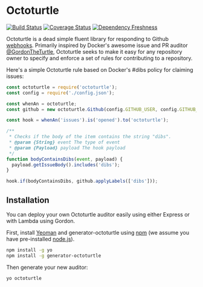 # Octoturtle

[![Build Status](https://travis-ci.org/AndrewGuenther/octoturtle.svg?branch=master)](https://travis-ci.org/AndrewGuenther/octoturtle)
[![Coverage Status](https://coveralls.io/repos/github/AndrewGuenther/octoturtle/badge.svg?branch=master)](https://coveralls.io/github/AndrewGuenther/octoturtle?branch=master)
[![Dependency Freshness](https://david-dm.org/AndrewGuenther/octoturtle.svg)]()

Octoturtle is a dead simple fluent library for responding to Github
[webhooks][1]. Primarily inspired by Docker's awesome issue and PR auditor
[@GordonTheTurtle][2], Octoturtle seeks to make it easy for any repository owner to
specify and enforce a set of rules for contributing to a repository.

Here's a simple Octoturtle rule based on Docker's #dibs policy for claiming
issues:
```javascript
const octoturtle = require('octoturtle');
const config = require('./config.json');

const whenAn = octoturtle;
const github = new octoturtle.Github(config.GITHUB_USER, config.GITHUB_TOKEN);

const hook = whenAn('issues').is('opened').to('octoturtle');

/**
 * Checks if the body of the item contains the string "dibs".
 * @param {String} event The type of event
 * @param {Payload} payload The hook payload
 */
function bodyContainsDibs(event, payload) {
  payload.getIssueBody().includes('dibs');
}

hook.if(bodyContainsDibs, github.applyLabels(['dibs']));
```

## Installation

You can deploy your own Octoturtle auditor easily using either Express or with
Lambda using Gordon.

First, install [Yeoman](http://yeoman.io) and generator-octoturtle using
[npm](https://www.npmjs.com/) (we assume you have pre-installed
[node.js](https://nodejs.org/)).

```bash
npm install -g yo
npm install -g generator-octoturtle
```

Then generate your new auditor:

```bash
yo octoturtle
```

[1]: https://developer.github.com/webhooks/
[2]: https://www.github.com/GordonTheTurtle
[3]: https://www.github.com/Docker
